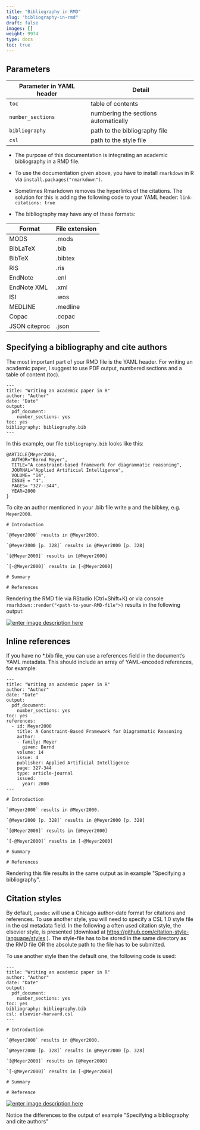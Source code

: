 ```yaml
---
title: "Bibliography in RMD"
slug: "bibliography-in-rmd"
draft: false
images: []
weight: 9974
type: docs
toc: true
---
```


## Parameters
|Parameter in YAML header| Detail|
| ----| ----|
| `toc` | table of contents|
| `number_sections`| numbering the sections automatically|
|`bibliography`|path to the bibliography file|
| `csl`| path to the style file|

- The purpose of this documentation is integrating an academic bibliography in a RMD file. 
- To use the documentation given above, you have to install `rmarkdown` in R via `install.packages("rmarkdown")`.
- Sometimes Rmarkdown removes the hyperlinks of the citations. The solution for this is adding the following code to your YAML header:
`link-citations: true`

- The bibliography may have any of these formats:

|Format  |   File extension|
|----|----|
|MODS     |.mods|
|BibLaTeX  |   .bib|
|BibTeX   |  .bibtex|
|RIS     |.ris|
|EndNote  |   .enl|
|EndNote XML |    .xml|
|ISI     |.wos|
|MEDLINE  |   .medline|
|Copac    | .copac|
|JSON citeproc    | .json|

## Specifying a bibliography and cite authors
The most important part of your RMD file is the YAML header. For writing an academic paper, I suggest to use PDF output, numbered sections and a table of content (toc).

    ---
    title: "Writing an academic paper in R"
    author: "Author"
    date: "Date"
    output:
      pdf_document:
        number_sections: yes
    toc: yes
    bibliography: bibliography.bib
    ---

In this example, our file `bibliography.bib` looks like this:

    @ARTICLE{Meyer2000,  
      AUTHOR="Bernd Meyer",  
      TITLE="A constraint-based framework for diagrammatic reasoning",  
      JOURNAL="Applied Artificial Intelligence",  
      VOLUME= "14",  
      ISSUE = "4",  
      PAGES= "327--344",  
      YEAR=2000  
    }

To cite an author mentioned in your .bib file write `@` and the bibkey, e.g. `Meyer2000`.

    # Introduction

    `@Meyer2000` results in @Meyer2000.

    `@Meyer2000 [p. 328]` results in @Meyer2000 [p. 328]

    `[@Meyer2000]` results in [@Meyer2000]

    `[-@Meyer2000]` results in [-@Meyer2000]

    # Summary

    # References

Rendering the RMD file via RStudio (Ctrl+Shift+K) or via console `rmarkdown::render("<path-to-your-RMD-file">)` results in the following output:

[![enter image description here][1]][1]


  [1]: https://i.stack.imgur.com/aldv1.jpg

## Inline references
If you have no *.bib file, you can use a references field in the document’s YAML metadata. This should include an array of YAML-encoded references, for example:
 
    ---
    title: "Writing an academic paper in R"
    author: "Author"
    date: "Date"
    output:
      pdf_document:
        number_sections: yes
    toc: yes
    references:
      - id: Meyer2000
        title: A Constraint-Based Framework for Diagrammatic Reasoning
        author:
        - family: Meyer
          given: Bernd
        volume: 14
        issue: 4
        publisher: Applied Artificial Intelligence
        page: 327-344
        type: article-journal
        issued:
          year: 2000
    ---

    # Introduction

    `@Meyer2000` results in @Meyer2000.

    `@Meyer2000 [p. 328]` results in @Meyer2000 [p. 328]

    `[@Meyer2000]` results in [@Meyer2000]

    `[-@Meyer2000]` results in [-@Meyer2000]

    # Summary

    # References

Rendering this file results in the same output as in example "Specifying a bibliography".


## Citation styles
By default, `pandoc` will use a Chicago author-date format for citations and references. To use another style, you will need to specify a CSL 1.0 style file in the csl metadata field. In the following a often used citation style, the elsevier style, is presented (download at https://github.com/citation-style-language/styles ). The style-file has to be stored in the same directory as the RMD file OR the absolute path to the file has to be submitted.

To use another style then the default one, the following code is used:

    ---
    title: "Writing an academic paper in R"
    author: "Author"
    date: "Date"
    output:
      pdf_document:
        number_sections: yes
    toc: yes
    bibliography: bibliography.bib
    csl: elsevier-harvard.csl
    ---
   
    # Introduction

    `@Meyer2000` results in @Meyer2000.

    `@Meyer2000 [p. 328]` results in @Meyer2000 [p. 328]

    `[@Meyer2000]` results in [@Meyer2000]

    `[-@Meyer2000]` results in [-@Meyer2000]

    # Summary

    # Reference

[![enter image description here][1]][1]

Notice the differences to the output of example "Specifying a bibliography and cite authors"

  [1]: https://i.stack.imgur.com/pBnr2.jpg

